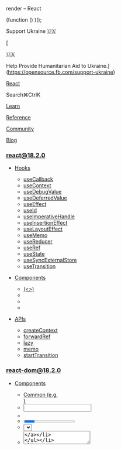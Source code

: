 render – React

(function () )();

Support Ukraine 🇺🇦

[

🇺🇦

Help Provide Humanitarian Aid to Ukraine.](https://opensource.fb.com/support-ukraine)

[React](../../index.html)

Search⌘CtrlK

[Learn](../../learn.html)

[Reference](../react.html)

[Community](../../community.html)

[Blog](../../blog.html)

[](https://github.com/facebook/react/releases)

### react@18.2.0

*   [Hooks](../react.html "Hooks")
    
    *   [useCallback](../react/useCallback.html "useCallback")
    *   [useContext](../react/useContext.html "useContext")
    *   [useDebugValue](../react/useDebugValue.html "useDebugValue")
    *   [useDeferredValue](../react/useDeferredValue.html "useDeferredValue")
    *   [useEffect](../react/useEffect.html "useEffect")
    *   [useId](../react/useId.html "useId")
    *   [useImperativeHandle](../react/useImperativeHandle.html "useImperativeHandle")
    *   [useInsertionEffect](../react/useInsertionEffect.html "useInsertionEffect")
    *   [useLayoutEffect](../react/useLayoutEffect.html "useLayoutEffect")
    *   [useMemo](../react/useMemo.html "useMemo")
    *   [useReducer](../react/useReducer.html "useReducer")
    *   [useRef](../react/useRef.html "useRef")
    *   [useState](../react/useState.html "useState")
    *   [useSyncExternalStore](../react/useSyncExternalStore.html "useSyncExternalStore")
    *   [useTransition](../react/useTransition.html "useTransition")
    
*   [Components](../react/components.html "Components")
    
    *   [<Fragment> (<>)](../react/Fragment.html "<Fragment> (<>)")
    *   [<Profiler>](../react/Profiler.html "<Profiler>")
    *   [<StrictMode>](../react/StrictMode.html "<StrictMode>")
    *   [<Suspense>](../react/Suspense.html "<Suspense>")
    
*   [APIs](../react/apis.html "APIs")
    
    *   [createContext](../react/createContext.html "createContext")
    *   [forwardRef](../react/forwardRef.html "forwardRef")
    *   [lazy](../react/lazy.html "lazy")
    *   [memo](../react/memo.html "memo")
    *   [startTransition](../react/startTransition.html "startTransition")
    

### react-dom@18.2.0

*   [Components](components.html "Components")
    
    *   [Common (e.g. <div>)](components/common.html "Common (e.g. <div>)")
    *   [<input>](components/input.html "<input>")
    *   [<option>](components/option.html "<option>")
    *   [<progress>](components/progress.html "<progress>")
    *   [<select>](components/select.html "<select>")
    *   [<textarea>](components/textarea.html "<textarea>")
    
*   [APIs](../react-dom.html "APIs")
    
    *   [createPortal](createPortal.html "createPortal")
    *   [flushSync](flushSync.html "flushSync")
    *   [findDOMNode](findDOMNode.html "findDOMNode")
    *   [hydrate](hydrate.html "hydrate")
    *   [render](render.html "render")
    *   [unmountComponentAtNode](unmountComponentAtNode.html "unmountComponentAtNode")
    
*   [Client APIs](client.html "Client APIs")
    
    *   [createRoot](client/createRoot.html "createRoot")
    *   [hydrateRoot](client/hydrateRoot.html "hydrateRoot")
    
*   [Server APIs](server.html "Server APIs")
    
    *   [renderToNodeStream](server/renderToNodeStream.html "renderToNodeStream")
    *   [renderToPipeableStream](server/renderToPipeableStream.html "renderToPipeableStream")
    *   [renderToReadableStream](server/renderToReadableStream.html "renderToReadableStream")
    *   [renderToStaticMarkup](server/renderToStaticMarkup.html "renderToStaticMarkup")
    *   [renderToStaticNodeStream](server/renderToStaticNodeStream.html "renderToStaticNodeStream")
    *   [renderToString](server/renderToString.html "renderToString")
    

### Legacy APIs

*   [Legacy React APIs](../react/legacy.html "Legacy React APIs")
    
    *   [Children](../react/Children.html "Children")
    *   [cloneElement](../react/cloneElement.html "cloneElement")
    *   [Component](../react/Component.html "Component")
    *   [createElement](../react/createElement.html "createElement")
    *   [createFactory](../react/createFactory.html "createFactory")
    *   [createRef](../react/createRef.html "createRef")
    *   [isValidElement](../react/isValidElement.html "isValidElement")
    *   [PureComponent](../react/PureComponent.html "PureComponent")
    

Is this page useful?

[API Reference](../react.html)

[APIs](../react-dom.html)

render[](#undefined "Link for this heading")
============================================

### Deprecated

This API will be removed in a future major version of React.

In React 18, `render` was replaced by [`createRoot`.](client/createRoot.html) Using `render` in React 18 will warn that your app will behave as if it’s running React 17. Learn more [here.](../../blog/2022/03/08/react-18-upgrade-guide.html#updates-to-client-rendering-apis)

`render` renders a piece of [JSX](../../learn/writing-markup-with-jsx.html) (“React node”) into a browser DOM node.

    render(reactNode, domNode, callback?)

*   [Reference](#reference)
    *   [`render(reactNode, domNode, callback?)`](#render)
*   [Usage](#usage)
    *   [Rendering the root component](#rendering-the-root-component)
    *   [Rendering multiple roots](#rendering-multiple-roots)
    *   [Updating the rendered tree](#updating-the-rendered-tree)

* * *

Reference[](#reference "Link for Reference ")
---------------------------------------------

### `render(reactNode, domNode, callback?)`[](#render "Link for this heading")

Call `render` to display a React component inside a browser DOM element.

    import  from 'react-dom';const domNode = document.getElementById('root');render(<App />, domNode);

React will display `<App />` in the `domNode`, and take over managing the DOM inside it.

An app fully built with React will usually only have one `render` call with its root component. A page that uses “sprinkles” of React for parts of the page may have as many `render` calls as needed.

[See more examples below.](#usage)

#### Parameters[](#parameters "Link for Parameters ")

*   `reactNode`: A _React node_ that you want to display. This will usually be a piece of JSX like `<App />`, but you can also pass a React element constructed with [`createElement()`](../react/createElement.html), a string, a number, `null`, or `undefined`.
    
*   `domNode`: A [DOM element.](https://developer.mozilla.org/en-US/docs/Web/API/Element) React will display the `reactNode` you pass inside this DOM element. From this moment, React will manage the DOM inside the `domNode` and update it when your React tree changes.
    
*   **optional** `callback`: A function. If passed, React will call it after your component is placed into the DOM.
    

#### Returns[](#returns "Link for Returns ")

`render` usually returns `null`. However, if the `reactNode` you pass is a _class component_, then it will return an instance of that component.

#### Caveats[](#caveats "Link for Caveats ")

*   In React 18, `render` was replaced by [`createRoot`.](client/createRoot.html) Please use `createRoot` for React 18 and beyond.
    
*   The first time you call `render`, React will clear all the existing HTML content inside the `domNode` before rendering the React component into it. If your `domNode` contains HTML generated by React on the server or during the build, use [`hydrate()`](hydrate.html) instead, which attaches the event handlers to the existing HTML.
    
*   If you call `render` on the same `domNode` more than once, React will update the DOM as necessary to reflect the latest JSX you passed. React will decide which parts of the DOM can be reused and which need to be recreated by [“matching it up”](../../learn/preserving-and-resetting-state.html) with the previously rendered tree. Calling `render` on the same `domNode` again is similar to calling the [`set` function](../react/useState.html#setstate) on the root component: React avoids unnecessary DOM updates.
    
*   If your app is fully built with React, you’ll likely have only one `render` call in your app. (If you use a framework, it might do this call for you.) When you want to render a piece of JSX in a different part of the DOM tree that isn’t a child of your component (for example, a modal or a tooltip), use [`createPortal`](createPortal.html) instead of `render`.
    

* * *

Usage[](#usage "Link for Usage ")
---------------------------------

Call `render` to display a React component inside a browser DOM node.

    import  from 'react-dom';import App from './App.js';render(<App />, document.getElementById('root'));

### Rendering the root component[](#rendering-the-root-component "Link for Rendering the root component ")

In apps fully built with React, **you will usually only do this once at startup**—to render the “root” component.

index.jsApp.js

index.js

Reset[Fork](https://codesandbox.io/api/v1/sandboxes/define?undefined "Open in CodeSandbox")

import './styles.css';
import  from 'react-dom';
import App from './App.js';

render(<App />, document.getElementById('root'));

Usually you shouldn’t need to call `render` again or to call it in more places. From this point on, React will be managing the DOM of your application. To update the UI, your components will [use state.](../react/useState.html)

* * *

### Rendering multiple roots[](#rendering-multiple-roots "Link for Rendering multiple roots ")

If your page [isn’t fully built with React](../../learn/add-react-to-an-existing-project.html#using-react-for-a-part-of-your-existing-page), call `render` for each top-level piece of UI managed by React.

index.htmlindex.jsComponents.js

index.js

Reset[Fork](https://codesandbox.io/api/v1/sandboxes/define?undefined "Open in CodeSandbox")

import './styles.css';
import  from 'react-dom';
import  from './Components.js';

render(
  <Navigation />,
  document.getElementById('navigation')
);

render(
  <Comments />,
  document.getElementById('comments')
);

You can destroy the rendered trees with [`unmountComponentAtNode()`.](unmountComponentAtNode.html)

* * *

### Updating the rendered tree[](#updating-the-rendered-tree "Link for Updating the rendered tree ")

You can call `render` more than once on the same DOM node. As long as the component tree structure matches up with what was previously rendered, React will [preserve the state.](../../learn/preserving-and-resetting-state.html) Notice how you can type in the input, which means that the updates from repeated `render` calls every second are not destructive:

index.jsApp.js

index.js

Reset[Fork](https://codesandbox.io/api/v1/sandboxes/define?undefined "Open in CodeSandbox")

import  from 'react-dom';
import './styles.css';
import App from './App.js';

let i = 0;
setInterval(() \=> {
  render(
    <App counter\= />,
    document.getElementById('root')
  );
  i++;
}, 1000);

It is uncommon to call `render` multiple times. Usually, you’ll [update state](../react/useState.html) inside your components instead.

[Previoushydrate](hydrate.html)[NextunmountComponentAtNode](unmountComponentAtNode.html)

* * *

How do you like these docs?

[Take our survey!](https://www.surveymonkey.co.uk/r/PYRPF3X)

* * *

[

](https://opensource.fb.com/)

©2023

[Learn React](../../learn.html)

[Quick Start](../../learn.html)

[Installation](../../learn/installation.html)

[Describing the UI](../../learn/describing-the-ui.html)

[Adding Interactivity](../../learn/adding-interactivity.html)

[Managing State](../../learn/managing-state.html)

[Escape Hatches](../../learn/escape-hatches.html)

[API Reference](../react.html)

[React APIs](../react.html)

[React DOM APIs](../react-dom.html)

[Community](../../community.html)

[Code of Conduct](https://github.com/facebook/react/blob/main/CODE_OF_CONDUCT.md)

[Meet the Team](../../community/team.html)

[Docs Contributors](../../community/docs-contributors.html)

[Acknowledgements](../../community/acknowledgements.html)

More

[Blog](../../blog.html)

[React Native](https://reactnative.dev/)

[Privacy](https://opensource.facebook.com/legal/privacy)

[Terms](https://opensource.fb.com/legal/terms/)

[](https://www.facebook.com/react)[](https://twitter.com/reactjs)[](https://github.com/facebook/react)

On this page
------------

*   [Overview](#)
*   [Reference](#reference)
*   [`render(reactNode, domNode, callback?)`](#render)
*   [Usage](#usage)
*   [Rendering the root component](#rendering-the-root-component)
*   [Rendering multiple roots](#rendering-multiple-roots)
*   [Updating the rendered tree](#updating-the-rendered-tree)

